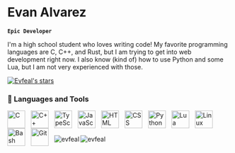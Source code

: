 # Evan Alvarez

**`Epic Developer`**

I'm a high school student who loves writing code! My favorite programming languages are 
C, C++, and Rust, but I am trying to get into web development right now. I also know 
(kind of) how to use Python and some Lua, but I am not very experienced with those.

<a href="https://github.com/evfeal?tab=repositories&sort=stargazers">
    <img alt="Evfeal's stars" src="https://custom-icon-badges.demolab.com/github/stars/evfeal?color=55960c&style=for-the-badge&labelColor=488207&logo=star"></a>

### 🧰 Languages and Tools

<img align="left" alt="C" width="40px" style="padding-right:10px;" src="https://cdn.jsdelivr.net/gh/devicons/devicon/icons/c/c-original.svg" />
<img align="left" alt="C++" width="40px" style="padding-right:10px;" src="https://cdn.jsdelivr.net/gh/devicons/devicon/icons/cplusplus/cplusplus-original.svg" />
<img align="left" alt="TypeScript" width="40px" style="padding-right:10px;" src="https://cdn.jsdelivr.net/gh/devicons/devicon/icons/typescript/typescript-plain.svg" />
<img align="left" alt="JavaScript" width="40px" style="padding-right:10px;" src="https://cdn.jsdelivr.net/gh/devicons/devicon/icons/javascript/javascript-plain.svg" />
<img align="left" alt="HTML" width="40px" style="padding-right:10px;" src="https://cdn.jsdelivr.net/gh/devicons/devicon/icons/html5/html5-plain.svg" />
<img align="left" alt="CSS" width="40px" style="padding-right:10px;" src="https://cdn.jsdelivr.net/gh/devicons/devicon/icons/css3/css3-plain.svg" />
<img align="left" alt="Python" width="40px" style="padding-right:10px;" src="https://cdn.jsdelivr.net/gh/devicons/devicon/icons/python/python-original.svg" />
<img align="left" alt="Lua" width="40px" style="padding-right:10px;" src="https://cdn.jsdelivr.net/gh/devicons/devicon/icons/lua/lua-original.svg" />
<img align="left" alt="Linux" width="40px" style="padding-right:10px;" src="https://cdn.jsdelivr.net/gh/devicons/devicon/icons/linux/linux-original.svg" />
<img align="left" alt="Bash" width="40px" style="padding-right:10px;" src="https://cdn.jsdelivr.net/gh/devicons/devicon/icons/bash/bash-original.svg" />
<img align="left" alt="Git" width="40px" style="padding-right:10px;" src="https://cdn.jsdelivr.net/gh/devicons/devicon/icons/git/git-original.svg" />
<br />

#

<p><img align="left" src="https://github-readme-stats.vercel.app/api/top-langs?username=evfeal&show_icons=true&theme=gruvbox&locale=en&layout=compact" alt="evfeal" /></p>

<p>&nbsp;<img align="left" src="https://github-readme-stats.vercel.app/api?username=evfeal&show_icons=true&theme=gruvbox&locale=en" alt="evfeal" /></p>
